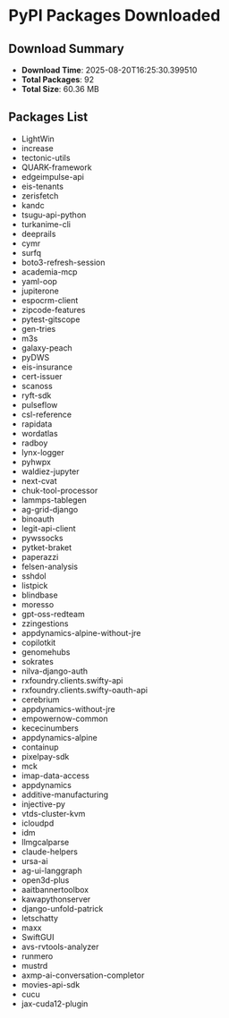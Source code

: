 # PyPI Packages Downloaded

## Download Summary
- **Download Time**: 2025-08-20T16:25:30.399510
- **Total Packages**: 92
- **Total Size**: 60.36 MB

## Packages List
- LightWin
- increase
- tectonic-utils
- QUARK-framework
- edgeimpulse-api
- eis-tenants
- zerisfetch
- kandc
- tsugu-api-python
- turkanime-cli
- deeprails
- cymr
- surfq
- boto3-refresh-session
- academia-mcp
- yaml-oop
- jupiterone
- espocrm-client
- zipcode-features
- pytest-gitscope
- gen-tries
- m3s
- galaxy-peach
- pyDWS
- eis-insurance
- cert-issuer
- scanoss
- ryft-sdk
- pulseflow
- csl-reference
- rapidata
- wordatlas
- radboy
- lynx-logger
- pyhwpx
- waldiez-jupyter
- next-cvat
- chuk-tool-processor
- lammps-tablegen
- ag-grid-django
- binoauth
- legit-api-client
- pywssocks
- pytket-braket
- paperazzi
- felsen-analysis
- sshdol
- listpick
- blindbase
- moresso
- gpt-oss-redteam
- zzingestions
- appdynamics-alpine-without-jre
- copilotkit
- genomehubs
- sokrates
- nilva-django-auth
- rxfoundry.clients.swifty-api
- rxfoundry.clients.swifty-oauth-api
- cerebrium
- appdynamics-without-jre
- empowernow-common
- kececinumbers
- appdynamics-alpine
- containup
- pixelpay-sdk
- mck
- imap-data-access
- appdynamics
- additive-manufacturing
- injective-py
- vtds-cluster-kvm
- icloudpd
- idm
- llmgcalparse
- claude-helpers
- ursa-ai
- ag-ui-langgraph
- open3d-plus
- aaitbannertoolbox
- kawapythonserver
- django-unfold-patrick
- letschatty
- maxx
- SwiftGUI
- avs-rvtools-analyzer
- runmero
- mustrd
- axmp-ai-conversation-completor
- movies-api-sdk
- cucu
- jax-cuda12-plugin
